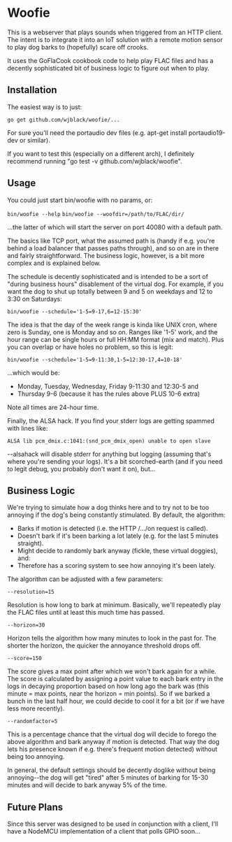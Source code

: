 Woofie
======
This is a webserver that plays sounds when triggered from an HTTP client. The
intent is to integrate it into an IoT solution with a remote motion sensor to
play dog barks to (hopefully) scare off crooks.

It uses the GoFlaCook cookbook code to help play FLAC files and has a decently
sophisticated bit of business logic to figure out when to play.


Installation
------------
The easiest way is to just:

`go get github.com/wjblack/woofie/...`

For sure you'll need the portaudio dev files (e.g. apt-get install
portaudio19-dev or similar).

If you want to test this (especially on a different arch), I definitely
recommend running "go test -v github.com/wjblack/woofie".


Usage
-----
You could just start bin/woofie with no params, or:

`bin/woofie --help`
`bin/woofie --woofdir=/path/to/FLAC/dir/`

...the latter of which will start the server on port 40080 with a default path.

The basics like TCP port, what the assumed path is (handy if e.g. you're behind
a load balancer that passes paths through), and so on are in there and fairly
straightforward.  The business logic, however, is a bit more complex and is
explained below.

The schedule is decently sophisticated and is intended to be a sort of "during
business hours" disablement of the virtual dog.  For example, if you want the
dog to shut up totally between 9 and 5 on weekdays and 12 to 3:30 on Saturdays:

`bin/woofie --schedule='1-5=9-17,6=12-15:30'`

The idea is that the day of the week range is kinda like UNIX cron, where zero
is Sunday, one is Monday and so on.  Ranges like '1-5' work, and the hour
range can be single hours or full HH:MM format (mix and match).  Plus you can
overlap or have holes no problem, so this is legit:

`bin/woofie --schedule='1-5=9-11:30,1-5=12:30-17,4=10-18'`

...which would be:

* Monday, Tuesday, Wednesday, Friday 9-11:30 and 12:30-5 and
* Thursday 9-6 (because it has the rules above PLUS 10-6 extra)

Note all times are 24-hour time.

Finally, the ALSA hack.  If you find your stderr logs are getting spammed with
lines like:

`ALSA lib pcm_dmix.c:1041:(snd_pcm_dmix_open) unable to open slave`

--alsahack will disable stderr for anything but logging (assuming that's where
you're sending your logs).  It's a bit scorched-earth (and if you need to
legit debug, you probably don't want it on), but...


Business Logic
--------------
We're trying to simulate how a dog thinks here and to try not to be too
annoying if the dog's being constantly stimulated.  By default, the algorithm:

* Barks if motion is detected (i.e. the HTTP /.../on request is called).
* Doesn't bark if it's been barking a lot lately (e.g. for the last 5 minutes
  straight).
* Might decide to randomly bark anyway (fickle, these virtual doggies), and:
* Therefore has a scoring system to see how annoying it's been lately.

The algorithm can be adjusted with a few parameters:

`--resolution=15`

Resolution is how long to bark at minimum.  Basically, we'll repeatedly play
the FLAC files until at least this much time has passed.

`--horizon=30`

Horizon tells the algorithm how many minutes to look in the past for.  The
shorter the horizon, the quicker the annoyance threshold drops off.

`--score=150`

The score gives a max point after which we won't bark again for a while.  The
score is calculated by assigning a point value to each bark entry in the logs
in decaying proportion based on how long ago the bark was (this minute = max
points, near the horizon = min points).  So if we barked a bunch in the
last half hour, we could decide to cool it for a bit (or if we have less more
recently).

`--randomfactor=5`

This is a percentage chance that the virtual dog will decide to forego the
above algorithm and bark anyway if motion is detected.  That way the dog
lets his presence known if e.g. there's frequent motion detected) without being
too annoying.

In general, the default settings should be decently doglike without being
annoying--the dog will get "tired" after 5 minutes of barking for 15-30 minutes
and will decide to bark anyway 5% of the time.


Future Plans
------------
Since this server was designed to be used in conjunction with a client, I'll
have a NodeMCU implementation of a client that polls GPIO soon...
